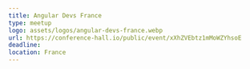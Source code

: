 ```yaml
---
title: Angular Devs France
type: meetup
logo: assets/logos/angular-devs-france.webp
url: https://conference-hall.io/public/event/xXhZVEbtz1mMoWZYhsoE
deadline:
location: France
---
```

